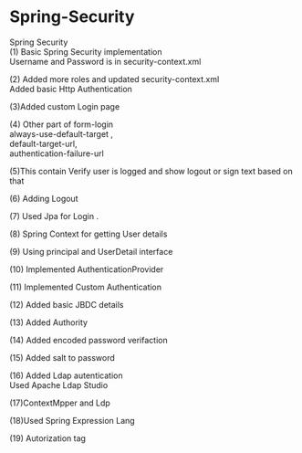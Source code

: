 # Spring-Security
Spring Security <br/>
(1) Basic Spring Security implementation <br/>
Username and Password is in security-context.xml <br/>

(2) Added more roles and updated security-context.xml<br/>
Added basic Http Authentication<br/>

(3)Added custom Login page <br/>

(4) Other part of form-login <br/>
always-use-default-target , <br/>
default-target-url, <br/>
authentication-failure-url<br/>

(5)This contain Verify user is logged and show logout or sign text based on that<br/>

(6) Adding Logout <br/>

(7) Used Jpa for Login . <br/>

(8) Spring Context for getting User details <br/>

(9) Using principal and UserDetail interface <br/>

(10) Implemented AuthenticationProvider <br/>

(11) Implemented Custom  Authentication<br/>

(12) Added basic JBDC details<br/>

(13) Added Authority <br/>

(14) Added encoded password verifaction <br/>

(15) Added salt to password <br/>

(16) Added Ldap autentication<br/>
Used Apache Ldap Studio 

(17)ContextMpper and Ldp <br/>

(18)Used Spring Expression Lang<br/>

(19) Autorization tag <br/>
